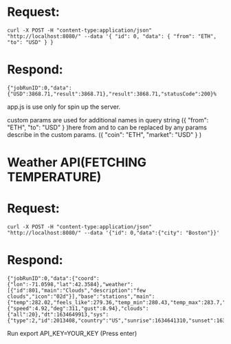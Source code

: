 
# Request:
```shell
curl -X POST -H "content-type:application/json" "http://localhost:8080/" --data '{ "id": 0, "data": { "from": "ETH", "to": "USD" } }
```
# Respond:
```shell
{"jobRunID":0,"data":{"USD":3868.71,"result":3868.71},"result":3868.71,"statusCode":200}%  
```
app.js is use only for spin up the server.

custom params are used for additional names in query string ({ "from": "ETH", "to": "USD" } )here from and to can be replaced by any params describe in the custom params. ({ "coin": "ETH", "market": "USD" } )

# Weather API(FETCHING TEMPERATURE)

# Request:
```shell
curl -X POST -H "content-type:application/json" "http://localhost:8080/" --data '{"id": 0,"data":{"city": "Boston"}}'
```
# Respond:
```shell
{"jobRunID":0,"data":{"coord":{"lon":-71.0598,"lat":42.3584},"weather":[{"id":801,"main":"Clouds","description":"few clouds","icon":"02d"}],"base":"stations","main":{"temp":282.02,"feels_like":279.36,"temp_min":280.43,"temp_max":283.7,"pressure":1011,"humidity":73},"visibility":10000,"wind":{"speed":4.92,"deg":311,"gust":8.94},"clouds":{"all":20},"dt":1634649913,"sys":{"type":2,"id":2013408,"country":"US","sunrise":1634641310,"sunset":1634680568},"timezone":-14400,"id":4930956,"name":"Boston","cod":200,"result":282.02},"result":282.02,"statusCode":200}%
```

Run export API_KEY=YOUR_KEY (Press enter)